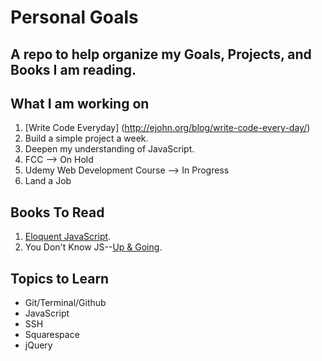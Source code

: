 # Personal Goals

## A repo to help organize my Goals, Projects, and Books I am reading. 


## What I am working on
1. [Write Code Everyday] (http://ejohn.org/blog/write-code-every-day/)
2. Build a simple project a week. 
3. Deepen my understanding of JavaScript.
4. FCC --> On Hold
5. Udemy Web Development Course --> In Progress
6. Land a Job  



## Books To Read

1. [Eloquent JavaScript](http://eloquentjavascript.net/).
2. You Don't Know JS--[Up & Going](https://github.com/getify/You-Dont-Know-JS/blob/master/up%20&%20going/README.md#you-dont-know-js-up--going).




## Topics to Learn

* Git/Terminal/Github
* JavaScript
* SSH
* Squarespace
* jQuery







